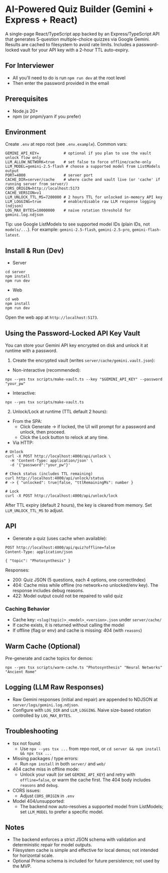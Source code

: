 # AI-Powered Quiz Builder (Gemini + Express + React)

A single-page React/TypeScript app backed by an Express/TypeScript API that generates 5-question multiple-choice quizzes via Google Gemini. Results are cached to filesystem to avoid rate limits. Includes a password-locked vault for your API key with a 2-hour TTL auto-expiry.

## For Interviewer

- All you'll need to do is run `npm run dev` at the root level
- Then enter the password provided in the email

## Prerequisites

- Node.js 20+
- npm (or pnpm/yarn if you prefer)

## Environment

Create `.env` at repo root (see `.env.example`). Common vars:

```
GEMINI_API_KEY=           # optional if you plan to use the vault unlock flow only
LLM_ALLOW_NETWORK=true    # set false to force offline/cache-only
LLM_MODEL=gemini-2.5-flash # choose a supported model from ListModels output
PORT=4000                 # server port
CACHE_DIR=server/cache    # where cache and vault live (or 'cache' if running server from server/)
CORS_ORIGIN=http://localhost:5173
CACHE_VERSION=v1
LLM_UNLOCK_TTL_MS=7200000 # 2 hours TTL for unlocked in-memory API key
LLM_LOGGING=true          # enable/disable raw LLM response logging (ndjson)
LOG_MAX_BYTES=10000000    # naive rotation threshold for gemini.log.ndjson
```

Tip: use Google ListModels to see supported model IDs (plain IDs, not `models/...`). For example: `gemini-2.5-flash`, `gemini-2.5-pro`, `gemini-flash-latest`.

## Install & Run (Dev)

- Server

```
cd server
npm install
npm run dev
```

- Web

```
cd web
npm install
npm run dev
```

Open the web app at `http://localhost:5173`.

## Using the Password-Locked API Key Vault

You can store your Gemini API key encrypted on disk and unlock it at runtime with a password.

1) Create the encrypted vault (writes `server/cache/gemini.vault.json`):

- Non-interactive (recommended):

```
npx --yes tsx scripts/make-vault.ts --key "$GEMINI_API_KEY" --password "your_pw"
```

- Interactive:

```
npx --yes tsx scripts/make-vault.ts
```

2) Unlock/Lock at runtime (TTL default 2 hours):

- From the SPA:
  - Click Generate → if locked, the UI will prompt for a password and unlock, then proceed.
  - Click the Lock button to relock at any time.
- Via HTTP:

```
# Unlock
curl -X POST http://localhost:4000/api/unlock \
  -H 'Content-Type: application/json' \
  -d '{"password":"your_pw"}'

# Check status (includes TTL remaining)
curl http://localhost:4000/api/unlock/status
# -> { "unlocked": true|false, "ttlRemainingMs": number }

# Lock
curl -X POST http://localhost:4000/api/unlock/lock
```

After TTL expiry (default 2 hours), the key is cleared from memory. Set `LLM_UNLOCK_TTL_MS` to adjust.

## API

- Generate a quiz (uses cache when available):

```
POST http://localhost:4000/api/quiz?offline=false
Content-Type: application/json

{ "topic": "Photosynthesis" }
```

Responses:

- 200: Quiz JSON (5 questions, each 4 options, one correctIndex)
- 404: Cache miss while offline (no network+no unlocked/env key). The response includes debug reasons.
- 422: Model output could not be repaired to valid quiz

### Caching Behavior

- Cache key: `<slug(topic)>_<model>_<version>.json` under `server/cache/`
- If cache exists, it is returned without calling the model
- If offline (flag or env) and cache is missing: 404 (with `reasons`)

## Warm Cache (Optional)

Pre-generate and cache topics for demos:

```
npx --yes tsx scripts/warm-cache.ts "Photosynthesis" "Neural Networks" "Ancient Rome"
```

## Logging (LLM Raw Responses)

- Raw Gemini responses (initial and repair) are appended to NDJSON at `server/logs/gemini.log.ndjson`.
- Configure with `LOG_DIR` and `LLM_LOGGING`. Naive size-based rotation controlled by `LOG_MAX_BYTES`.

## Troubleshooting

- tsx not found:
  - Use `npx --yes tsx ...` from repo root, or `cd server && npm install && npx tsx ...`
- Missing packages / type errors:
  - Run `npm install` in both `server/` and `web/`
- 404 cache miss in offline mode:
  - Unlock your vault (or set `GEMINI_API_KEY`) and retry with `offline=false`, or warm the cache first. The 404 body includes `reasons` and `debug`.
- CORS issues:
  - Adjust `CORS_ORIGIN` in `.env`
- Model 404/unsupported:
  - The backend now auto-resolves a supported model from ListModels; set `LLM_MODEL` to prefer a specific model.

## Notes

- The backend enforces a strict JSON schema with validation and deterministic repair for model outputs.
- Filesystem cache is simple and effective for local demos; not intended for horizontal scale.
- Optional Prisma schema is included for future persistence; not used by the MVP.
